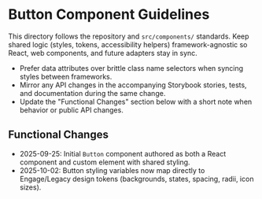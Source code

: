 # Button Component Guidelines

This directory follows the repository and `src/components/` standards. Keep shared logic (styles, tokens, accessibility helpers) framework-agnostic so React, web components, and future adapters stay in sync.

- Prefer data attributes over brittle class name selectors when syncing styles between frameworks.
- Mirror any API changes in the accompanying Storybook stories, tests, and documentation during the same change.
- Update the "Functional Changes" section below with a short note when behavior or public API changes.

## Functional Changes
- 2025-09-25: Initial `Button` component authored as both a React component and custom element with shared styling.
- 2025-10-02: Button styling variables now map directly to Engage/Legacy design tokens (backgrounds, states, spacing, radii, icon sizes).

